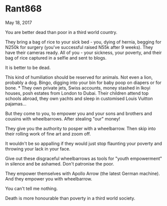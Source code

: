 # Rant868


May 18, 2017

You are better dead than poor in a third world country.

They bring a bag of rice to your sick bed - you, dying of hernia, begging for N250k for surgery (you've successful raised N55k after 9 weeks). They have their cameras ready. All of you - your sickness, your poverty, and their bag of rice captured in a selfie and sent to blogs. 

It is better to be dead. 

This kind of humiliation should be reserved for animals. Not even a lion, probably a dog. Bingo, digging into your bin for baby poop on diapers or for bone.
*
They own private jets, Swiss accounts, money stashed in Ikoyi houses, posh estates from London to Dubai. Their children attend top schools abroad, they own yachts and sleep in customised Louis Vuitton pajamas...

But they come to you, to empower you and your sons and brothers and cousins with wheelbarrows. After stealing "our" money!

They give you the authority to posper with a wheelbarrow. Then skip into their rolling work of fine art and zoom off.

It wouldn't be so appalling if they would just stop flaunting your poverty and throwing your lack in your face. 

Give out these disgraceful wheelbarrows as tools for "youth empowerment" in silence and be ashamed. Don't patronise the poor.

They empower themselves with Apollo Arrow (the latest German machine). And they empower you with wheelbarrow.

You can't tell me nothing. 

Death is more honourable than poverty in a third world society.
